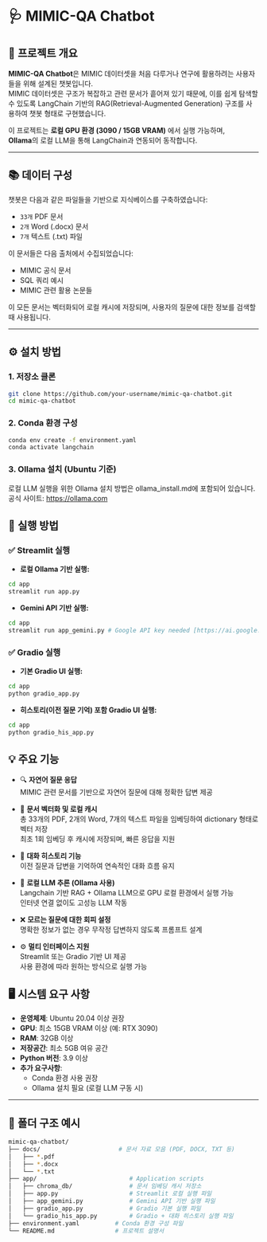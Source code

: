 # 🩺 MIMIC-QA Chatbot

## 📌 프로젝트 개요

**MIMIC-QA Chatbot**은 MIMIC 데이터셋을 처음 다루거나 연구에 활용하려는 사용자들을 위해 설계된 챗봇입니다.  
MIMIC 데이터셋은 구조가 복잡하고 관련 문서가 흩어져 있기 때문에, 이를 쉽게 탐색할 수 있도록 LangChain 기반의 RAG(Retrieval-Augmented Generation) 구조를 사용하여 챗봇 형태로 구현했습니다.

이 프로젝트는 **로컬 GPU 환경 (3090 / 15GB VRAM)** 에서 실행 가능하며,  
**Ollama**의 로컬 LLM을 통해 LangChain과 연동되어 동작합니다.

---

## 📚 데이터 구성

챗봇은 다음과 같은 파일들을 기반으로 지식베이스를 구축하였습니다:

- `33개` PDF 문서  
- `2개` Word (.docx) 문서  
- `7개` 텍스트 (.txt) 파일  

이 문서들은 다음 출처에서 수집되었습니다:

- MIMIC 공식 문서  
- SQL 쿼리 예시  
- MIMIC 관련 활용 논문들  

이 모든 문서는 벡터화되어 로컬 캐시에 저장되며, 사용자의 질문에 대한 정보를 검색할 때 사용됩니다.

---

## ⚙️ 설치 방법

### 1. 저장소 클론

```bash
git clone https://github.com/your-username/mimic-qa-chatbot.git
cd mimic-qa-chatbot
```

### 2. Conda 환경 구성

```bash
conda env create -f environment.yaml
conda activate langchain
```

### 3. Ollama 설치 (Ubuntu 기준)
로컬 LLM 실행을 위한 Ollama 설치 방법은 ollama_install.md에 포함되어 있습니다.
공식 사이트: https://ollama.com

## 🚀 실행 방법

### ✅ Streamlit 실행

- **로컬 Ollama 기반 실행:**

```bash
cd app
streamlit run app.py
```

- **Gemini API 기반 실행:**
```bash
cd app
streamlit run app_gemini.py # Google API key needed [https://ai.google.dev/]
```

### ✅ Gradio  실행

- **기본 Gradio UI 실행:**

```bash
cd app
python gradio_app.py 
```

- **히스토리(이전 질문 기억) 포함 Gradio UI 실행:**
```bash
cd app
python gradio_his_app.py
```

## 💡 주요 기능

- 🔍 **자연어 질문 응답**  
  MIMIC 관련 문서를 기반으로 자연어 질문에 대해 정확한 답변 제공

- 🧠 **문서 벡터화 및 로컬 캐시**  
  총 33개의 PDF, 2개의 Word, 7개의 텍스트 파일을 임베딩하여 dictionary 형태로 벡터 저장  
  최초 1회 임베딩 후 캐시에 저장되며, 빠른 응답을 지원

- 💬 **대화 히스토리 기능**  
  이전 질문과 답변을 기억하여 연속적인 대화 흐름 유지

- 🧱 **로컬 LLM 추론 (Ollama 사용)**  
  Langchain 기반 RAG + Ollama LLM으로 GPU 로컬 환경에서 실행 가능  
  인터넷 연결 없이도 고성능 LLM 작동

- ❌ **모르는 질문에 대한 회피 설정**  
  명확한 정보가 없는 경우 무작정 답변하지 않도록 프롬프트 설계

- ⚙️ **멀티 인터페이스 지원**  
  Streamlit 또는 Gradio 기반 UI 제공  
  사용 환경에 따라 원하는 방식으로 실행 가능

## 🖥️ 시스템 요구 사항

- **운영체제**: Ubuntu 20.04 이상 권장
- **GPU**: 최소 15GB VRAM 이상 (예: RTX 3090)
- **RAM**: 32GB 이상
- **저장공간**: 최소 5GB 여유 공간
- **Python 버전**: 3.9 이상
- **추가 요구사항**:
  - Conda 환경 사용 권장
  - Ollama 설치 필요 (로컬 LLM 구동 시)

---

## 📂 폴더 구조 예시

```bash
mimic-qa-chatbot/
├── docs/                      # 문서 자료 모음 (PDF, DOCX, TXT 등)
│   ├── *.pdf
│   ├── *.docx
│   └── *.txt
├── app/                          # Application scripts
│   ├── chroma_db/                # 문서 임베딩 캐시 저장소
│   ├── app.py                    # Streamlit 로컬 실행 파일
│   ├── app_gemini.py             # Gemini API 기반 실행 파일
│   ├── gradio_app.py             # Gradio 기본 실행 파일
│   └── gradio_his_app.py         # Gradio + 대화 히스토리 실행 파일
├── environment.yaml          # Conda 환경 구성 파일
└── README.md                 # 프로젝트 설명서
```
